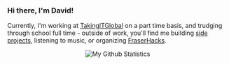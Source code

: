 ### Hi there, I'm David!

Currently, I'm working at [TakingITGlobal](https://takingitglobal.org) on a part time basis, and trudging through school full time - outside of work, you'll find me building [side projects](https://donations.exposed), listening to music, or organizing [FraserHacks](https://fraserhacks.ca).

<p align="center">
  <img alt="My Github Statistics" src="https://github-readme-stats.vercel.app/api?username=davidli3100">
</p>
